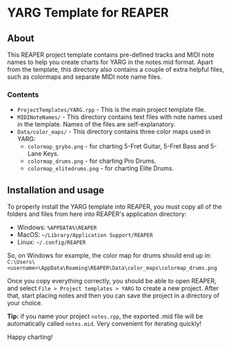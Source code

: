 # YARG Template for REAPER

## About
This REAPER project template contains pre-defined tracks and MIDI note names to help you create charts for YARG in the notes.mid format. Apart from the template, this directory also contains a couple of extra helpful files, such as colormaps and separate MIDI note name files.

### Contents
* `ProjectTemplates/YARG.rpp` - This is the main project template file.
* `MIDINoteNames/` - This directory contains text files with note names used in the template. Names of the files are self-explanatory.
* `Data/color_maps/` - This directory contains three color maps used in YARG:
    * `colormap_grybo.png` - for charting 5-Fret Guitar, 5-Fret Bass and 5-Lane Keys.
    * `colormap_drums.png` - for charting Pro Drums.
    * `colormap_elitedrums.png` - for charting Elite Drums.


## Installation and usage
To properly install the YARG template into REAPER, you must copy all of the folders and files from here into REAPER's application directory:
* Windows: `%APPDATA%\REAPER`
* MacOS: `~/Library/Application Support/REAPER`
* Linux: `~/.config/REAPER`

So, on Windows for example, the color map for drums should end up in: `C:\Users\<username>\AppData\Roaming\REAPER\Data\color_maps\colormap_drums.png`

Once you copy everything correctly, you should be able to open REAPER, and select `File > Project templates > YARG` to create a new project. After that, start placing notes and then you can save the project in a directory of your choice.

**Tip:** if you name your project `notes.rpp`, the exported .mid file will be automatically called `notes.mid`. Very convenient for iterating quickly!

Happy charting!
